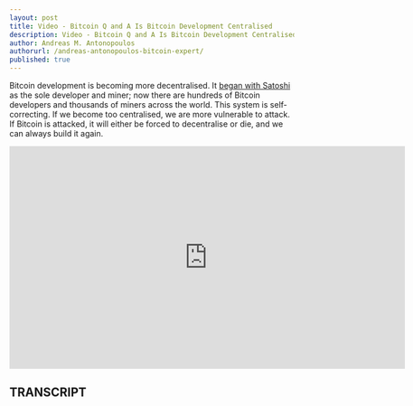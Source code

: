 ```yaml
---
layout: post
title: Video - Bitcoin Q and A Is Bitcoin Development Centralised
description: Video - Bitcoin Q and A Is Bitcoin Development Centralised
author: Andreas M. Antonopoulos
authorurl: /andreas-antonopoulos-bitcoin-expert/
published: true
---
```


<p>Bitcoin development is becoming more decentralised. It <a href="/how-bitcoin-margin-calls-work/">began with Satoshi</a> as the sole developer and miner; now there are hundreds of Bitcoin developers and thousands of miners across the world. This system is self-correcting. If we become too centralised, we are more vulnerable to attack. If Bitcoin is attacked, it will either be forced to decentralise or die, and we can always build it again.</p>

<center><iframe width="700" height="394" src="https://www.youtube.com/embed/7hm4Ro4wdTk?list=PLPQwGV1aLnTsHvzevl9BAUlfsfwFfU7aP" frameborder="0" allowfullscreen></iframe></center>

<h2>TRANSCRIPT</h2>
